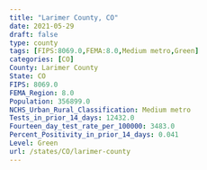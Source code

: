```yaml
---
title: "Larimer County, CO"
date: 2021-05-29
draft: false
type: county
tags: [FIPS:8069.0,FEMA:8.0,Medium metro,Green]
categories: [CO]
County: Larimer County
State: CO
FIPS: 8069.0
FEMA_Region: 8.0
Population: 356899.0
NCHS_Urban_Rural_Classification: Medium metro
Tests_in_prior_14_days: 12432.0
Fourteen_day_test_rate_per_100000: 3483.0
Percent_Positivity_in_prior_14_days: 0.041
Level: Green
url: /states/CO/larimer-county
---
```



